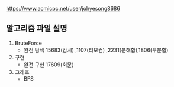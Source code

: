 https://www.acmicpc.net/user/johyesong8686

## 알고리즘 파일 설명

1. BruteForce
   - 완전 탐색 
       15683(감시) ,1107(리모컨) ,2231(분해합),1806(부분합)
2. 구현
   - 완전 구현
       17609(회문)
3. 그래프
   - BFS
       






